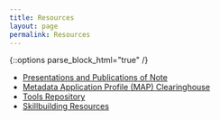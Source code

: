 ```yaml
---
title: Resources
layout: page
permalink: Resources
---
```

{::options parse_block_html="true" /}
<ul>
	<li><a href="/Sandbox/Publications">Presentations and Publications of Note</a></li>
	<li><a href="https://dlfmetadataassessment.github.io/MetadataSpecsClearinghouse/">Metadata Application Profile (MAP) Clearinghouse</a></li>
	<li><a href="/Sandbox/Tools">Tools Repository</a></li>
	<li><a href="/Sandbox/Skillbuilding">Skillbuilding Resources</a></li>
</ul>
